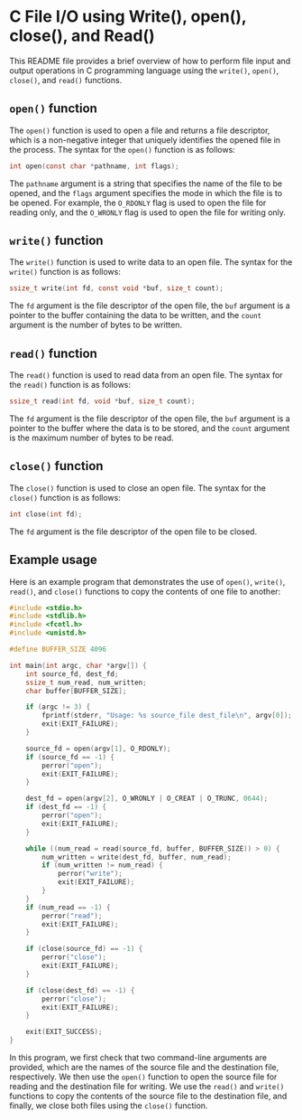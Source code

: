 # C File I/O using Write(), open(), close(), and Read()

This README file provides a brief overview of how to perform file input and output operations in C programming language using the `write()`, `open()`, `close()`, and `read()` functions.

## `open()` function
The `open()` function is used to open a file and returns a file descriptor, which is a non-negative integer that uniquely identifies the opened file in the process. The syntax for the `open()` function is as follows:

```c
int open(const char *pathname, int flags);
```

The `pathname` argument is a string that specifies the name of the file to be opened, and the `flags` argument specifies the mode in which the file is to be opened. For example, the `O_RDONLY` flag is used to open the file for reading only, and the `O_WRONLY` flag is used to open the file for writing only.

## `write()` function
The `write()` function is used to write data to an open file. The syntax for the `write()` function is as follows:

```c
ssize_t write(int fd, const void *buf, size_t count);
```

The `fd` argument is the file descriptor of the open file, the `buf` argument is a pointer to the buffer containing the data to be written, and the `count` argument is the number of bytes to be written.

## `read()` function
The `read()` function is used to read data from an open file. The syntax for the `read()` function is as follows:

```c
ssize_t read(int fd, void *buf, size_t count);
```

The `fd` argument is the file descriptor of the open file, the `buf` argument is a pointer to the buffer where the data is to be stored, and the `count` argument is the maximum number of bytes to be read.

## `close()` function
The `close()` function is used to close an open file. The syntax for the `close()` function is as follows:

```c
int close(int fd);
```

The `fd` argument is the file descriptor of the open file to be closed.

## Example usage
Here is an example program that demonstrates the use of `open()`, `write()`, `read()`, and `close()` functions to copy the contents of one file to another:

```c
#include <stdio.h>
#include <stdlib.h>
#include <fcntl.h>
#include <unistd.h>

#define BUFFER_SIZE 4096

int main(int argc, char *argv[]) {
    int source_fd, dest_fd;
    ssize_t num_read, num_written;
    char buffer[BUFFER_SIZE];

    if (argc != 3) {
        fprintf(stderr, "Usage: %s source_file dest_file\n", argv[0]);
        exit(EXIT_FAILURE);
    }

    source_fd = open(argv[1], O_RDONLY);
    if (source_fd == -1) {
        perror("open");
        exit(EXIT_FAILURE);
    }

    dest_fd = open(argv[2], O_WRONLY | O_CREAT | O_TRUNC, 0644);
    if (dest_fd == -1) {
        perror("open");
        exit(EXIT_FAILURE);
    }

    while ((num_read = read(source_fd, buffer, BUFFER_SIZE)) > 0) {
        num_written = write(dest_fd, buffer, num_read);
        if (num_written != num_read) {
            perror("write");
            exit(EXIT_FAILURE);
        }
    }
    if (num_read == -1) {
        perror("read");
        exit(EXIT_FAILURE);
    }

    if (close(source_fd) == -1) {
        perror("close");
        exit(EXIT_FAILURE);
    }

    if (close(dest_fd) == -1) {
        perror("close");
        exit(EXIT_FAILURE);
    }

    exit(EXIT_SUCCESS);
}
```

In this program, we first check that two command-line arguments are provided, which are the names of the source file and the destination file, respectively. We then use the `open()` function to open the source file for reading and the destination file for writing. We use the `read()` and `write()` functions to copy the contents of the source file to the destination file, and finally, we close both files using the `close()` function.

